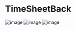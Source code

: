 # TimeSheetBack
![image](https://user-images.githubusercontent.com/49622101/96391747-b1ae5880-116e-11eb-84e5-ae3ad5e820fa.png)
![image](https://user-images.githubusercontent.com/49622101/96392423-defc0600-1170-11eb-9f1c-f9e7d366559d.png)
![image](https://user-images.githubusercontent.com/49622101/96792804-fbd24c80-13af-11eb-84c4-dfd2a91a3b59.png)

